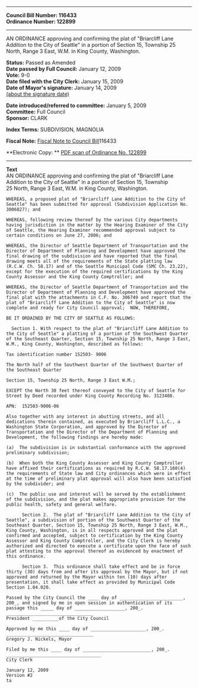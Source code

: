 * * * * *  
  
**Council Bill Number: [](#h0)[](#h2)116433**   
**Ordinance Number: 122899**  
  
* * * * *  
  
AN ORDINANCE approving and confirming the plat of "Briarcliff Lane Addition to the City of Seattle" in a portion of Section 15, Township 25 North, Range 3 East, W.M. in King County, Washington.  
  
**Status:** Passed as Amended   
**Date passed by Full Council:** January 12, 2009   
**Vote:** 9-0   
**Date filed with the City Clerk:** January 15, 2009   
**Date of Mayor's signature:** January 14, 2009   
[(about the signature date)](/~public/approvaldate.htm)   
  
  
**Date introduced/referred to committee:** January 5, 2009   
**Committee:** Full Council   
**Sponsor:** CLARK   
  
**Index Terms:** SUBDIVISION, MAGNOLIA  
  
**Fiscal Note:** [Fiscal Note to Council Bill](http://clerk.seattle.gov/~public/fnote/116433.htm)[](#h1)[](#h3)116433  
  
**Electronic Copy: ** [PDF scan of Ordinance No. 122899](/~archives/Ordinances/Ord_122899.pdf)  
  
* * * * *  
  
**Text**  
    AN ORDINANCE approving and confirming the plat of "Briarcliff Lane  
    Addition to the City of Seattle" in a portion of Section 15, Township  
    25 North, Range 3 East, W.M. in King County, Washington.  
  
    WHEREAS, a proposed plat of "Briarcliff Lane Addition to the City of  
    Seattle" has been submitted for approval (Subdivision Application No.  
    3006827); and  
  
    WHEREAS, following review thereof by the various City departments  
    having jurisdiction in the matter by the Hearing Examiner of the City  
    of Seattle, the Hearing Examiner recommended approval subject to  
    certain conditions on June 27, 2006; and  
  
    WHEREAS, the Director of Seattle Department of Transportation and the  
    Director of Department of Planning and Development have approved the  
    final drawing of the subdivision and have reported that the final  
    drawing meets all of the requirements of the State platting law  
    (R.C.W. Ch. 58.17) and of the Seattle Municipal Code (SMC Ch. 23.22),  
    except for the execution of the required certifications by the King  
    County Assessor and the King County Comptroller; and  
  
    WHEREAS, the Director of Seattle Department of Transportation and the  
    Director of Department of Planning and Development have approved the  
    final plat with the attachments in C.F. No. 306749 and report that the  
    plat of "Briarcliff Lane Addition to the City of Seattle" is now  
    complete and ready for City Council approval;  NOW, THEREFORE,  
  
    BE IT ORDAINED BY THE CITY OF SEATTLE AS FOLLOWS:  
  
      Section 1. With respect to the plat of "Briarcliff Lane Addition to  
    the City of Seattle" a platting of a portion of the Southwest Quarter  
    of the Southeast Quarter, Section 15, Township 25 North, Range 3 East,  
    W.M., King County, Washington, described as follows:  
  
    Tax identification number 152503- 9006  
  
    The North half of the Southwest Quarter of the Southwest Quarter of  
    the Southeast Quarter  
  
    Section 15, Township 25 North, Range 3 East W.M.;  
  
    EXCEPT the North 30 feet thereof conveyed to the City of Seattle for  
    Street by Deed recorded under King County Recording No. 3123408.  
  
    APN:  152503-9006-06  
  
    Also together with any interest in abutting streets, and all  
    dedications therein contained, as executed by Briarcliff L.L.C., a  
    Washington State Corporation, and approved by the Director of  
    Transportation and the Director of the Department of Planning and  
    Development, the following findings are hereby made:  
  
    (a)  The subdivision is in substantial conformance with the approved  
    preliminary subdivision;  
  
    (b)  When both the King County Assessor and King County Comptroller  
    have affixed their certifications as required by R.C.W. 58.17.160(4)  
    the requirements of State law and City ordinances which were in effect  
    at the time of preliminary plat approval will also have been satisfied  
    by the subdivider; and  
  
    (c)  The public use and interest will be served by the establishment  
    of the subdivision, and the plat makes appropriate provision for the  
    public health, safety and general welfare.  
  
          Section 2.  The plat of "Briarcliff Lane Addition to the City of  
    Seattle", a subdivision of portion of the Southwest Quarter of the  
    Southeast Quarter, Section 15, Township 25 North, Range 3 East, W.M.,  
    King County, Washington, is in all respects approved and the plat  
    confirmed and accepted, subject to certification by the King County  
    Assessor and King County Comptroller, and the City Clerk is hereby  
    authorized and directed to execute a certificate upon the face of such  
    plat attesting to the approval thereof as evidenced by enactment of  
    this ordinance.  
  
          Section 3.  This ordinance shall take effect and be in force  
    thirty (30) days from and after its approval by the Mayor, but if not  
    approved and returned by the Mayor within ten (10) days after  
    presentation, it shall take effect as provided by Municipal Code  
    Section 1.04.020.  
  
    Passed by the City Council the ____ day of ________________________,  
    200_, and signed by me in open session in authentication of its  
    passage this _____ day of ___________________, 200_.  
    _________________________________  
    President __________of the City Council  
  
    Approved by me this ____ day of _____________________, 200_.  
    _________________________________  
    Gregory J. Nickels, Mayor  
  
    Filed by me this ____ day of __________________________, 200_.  
    ____________________________________  
    City Clerk  
  
    January 12, 2009  
    Version #2  
    ta  
